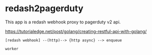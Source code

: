 # redash2pagerduty

This app is a redash webhook proxy to pagerduty v2 api.

https://tutorialedge.net/post/golang/creating-restful-api-with-golang/

```
[redash webhook] --(http)--> {http async} --> enqueue

worker
```
